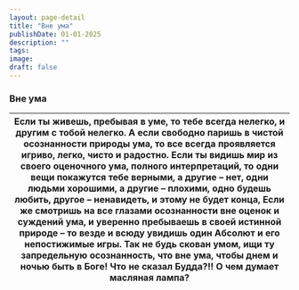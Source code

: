 ```yaml
---
layout: page-detail
title: "Вне ума"
publishDate: 01-01-2025
description: ""
tags:
image:
draft: false
---
```


### Вне ума

| Если ты живешь, пребывая в уме,  то тебе всегда нелегко,  и другим с тобой нелегко. А если свободно паришь в чистой осознанности природы ума,  то все всегда проявляется игриво, легко, чисто и радостно. Если ты видишь мир из своего оценочного ума,  полного интерпретаций,  то одни вещи покажутся тебе верными, а другие – нет,  одни людьми хорошими, а другие – плохими,  одно будешь любить, другое – ненавидеть,  и этому не будет конца, Если же смотришь на все глазами осознанности  вне оценок и суждений ума,  и уверенно пребываешь в своей истинной природе –  то везде и всюду увидишь один Абсолют  и его непостижимые игры. Так не будь скован умом,  ищи ту запредельную осознанность, что вне ума,  чтобы днем и ночью быть в Боге! Что не сказал Будда?!! О чем думает масляная лампа? |
| ------------------------------------------------------------------------------------------------------------------------------------------------------------------------------------------------------------------------------------------------------------------------------------------------------------------------------------------------------------------------------------------------------------------------------------------------------------------------------------------------------------------------------------------------------------------------------------------------------------------------------------------------------------------------------------------------------------------------------------------------------------------------------------------------------------ |
  
  
